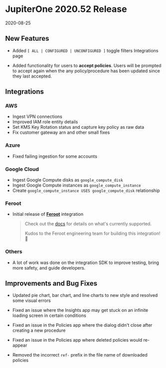 # JupiterOne 2020.52 Release

2020-08-25

## New Features

- Added `[ ALL | CONFIGURED | UNCONFIGURED ]` toggle filters Integrations page

- Added functionality for users to **accept policies**. Users will be prompted to accept again 
  when the any policy/procedure has been updated since they last accepted.

## Integrations

### AWS

- Ingest VPN connections
- Improved IAM role entity details
- Set KMS Key Rotation status and capture key policy as raw data
- Fix customer gateway arn and other small fixes

### Azure

- Fixed failing ingestion for some accounts

### Google Cloud

- Ingest Google Compute disks as `google_compute_disk`
- Ingest Google Compute instances as `google_compute_instance`
- Create `google_compute_instance USES google_compute_disk` relationship

### Feroot

- Initial release of **[Feroot](https://feroot.com)** integration

  > Check out the [docs](../docs/integrations/feroot/feroot.md)
  > for details on what's currently supported.
  > 
  > Kudos to the Feroot engineering team for building this integration! 🎉

### Others

- A lot of work was done on the integration SDK to improve testing, bring more safety, 
  and guide developers. 

## Improvements and Bug Fixes

- Updated pie chart, bar chart, and line charts to new style and resolved some visual errors

- Fixed an issue where the Insights app may get stuck on an infinite loading screen in certain conditions

- Fixed an issue in the Policies app where the dialog didn't close after creating a new procedure

- Fixed an issue in the Policies app where deleted policies would re-appear

- Removed the incorrect `ref-` prefix in the file name of downloaded policies
